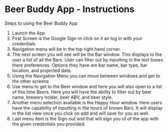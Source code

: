 # Beer Buddy App - Instructions

Steps to using the Beer Buddy App
1. Launch the App
2. First Screen is the Google Sign-in click on it an log in with your credentials
3. Navigation menu will be in the top right hand corner. 
4. The next screen you will see will be the Bar window. This displays to the user a list of all the Bars.
User can filter out by inputting in the text boxes there preferences. Options they have are
bar name, bar type, bar location, and projected date.
5. Using the Navigation Menu you can move between windows and get to the other screens
6. Use menu to get to the Beer window and here you will also open to a list of this time Beers.
Here you will have the ability to filter out by beer name, brewery holder, beer ABV, and beer style.
7. Another menu selection available is the Happy Hour window. Here users have the capability
of inputting in the hours of known Bars. It will display in the list view once you click on add and will save
for you as well.
8. Last menu item is the Sign-out and that will sign you of of the app with the given credentials you provided.
